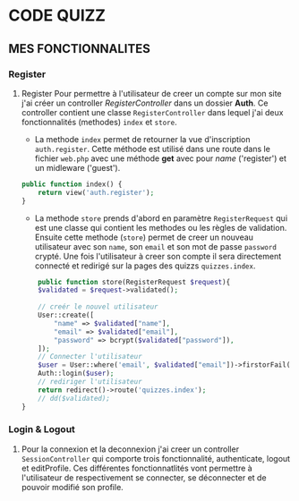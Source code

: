 # CODE QUIZZ
## MES FONCTIONNALITES
### Register

1. Register
Pour permettre à l'utilisateur de creer un compte sur mon site j'ai créer un controller *RegisterController* dans un dossier **Auth**. Ce controller contient une classe `RegisterController` dans lequel j'ai deux fonctionnalités (methodes) `index` et `store`.
   
   * La methode `index` permet de retourner la vue d'inscription `auth.register`. Cette méthode est utilisé dans une route dans le fichier `web.php` avec une méthode **get** avec pour *name* ('register') et un midleware ('guest').
    ```php
    public function index() {
        return view('auth.register');
    }
    ```

   * La methode `store` prends d'abord en paramètre `RegisterRequest` qui est une classe qui contient les methodes ou les règles de validation. Ensuite cette methode (`store`) permet de creer un nouveau utilisateur avec son ``name``, son ``email`` et son mot de passe ``password`` crypté. Une fois l'utilisateur à creer son compte il sera directement connecté et redirigé sur la pages des quizzs `quizzes.index`.
    ```php
        public function store(RegisterRequest $request){
        $validated = $request->validated();
        
        // creér le nouvel utilisateur
        User::create([
            "name" => $validated["name"],
            "email" => $validated["email"],
            "password" => bcrypt($validated["password"]),
        ]);
        // Connecter l'utilisateur
        $user = User::where('email', $validated["email"])->firstorFail();
        Auth::login($user);
        // rediriger l'utilisateur
        return redirect()->route('quizzes.index');
        // dd($validated);
    }
    ```

### Login & Logout

1. Pour la connexion et la deconnexion j'ai creer un controller ``SessionController`` qui comporte trois fonctionnalité, authenticate, logout et editProfile. Ces différentes fonctionnatlités vont permettre à l'utilisateur de respectivement se connecter, se déconnecter et de pouvoir modifié son profile.